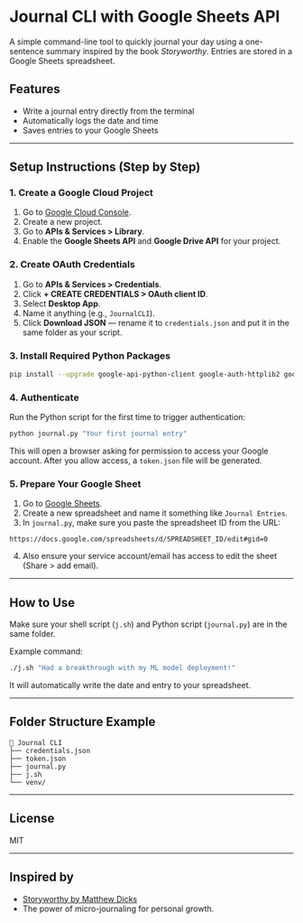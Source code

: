 # Journal CLI with Google Sheets API

A simple command-line tool to quickly journal your day using a one-sentence summary inspired by the book *Storyworthy*. Entries are stored in a Google Sheets spreadsheet.

## Features

* Write a journal entry directly from the terminal
* Automatically logs the date and time
* Saves entries to your Google Sheets

---

## Setup Instructions (Step by Step)

### 1. Create a Google Cloud Project

1. Go to [Google Cloud Console](https://console.cloud.google.com/).
2. Create a new project.
3. Go to **APIs & Services > Library**.
4. Enable the **Google Sheets API** and **Google Drive API** for your project.

### 2. Create OAuth Credentials

1. Go to **APIs & Services > Credentials**.
2. Click **+ CREATE CREDENTIALS > OAuth client ID**.
3. Select **Desktop App**.
4. Name it anything (e.g., `JournalCLI`).
5. Click **Download JSON** — rename it to `credentials.json` and put it in the same folder as your script.

### 3. Install Required Python Packages

```bash
pip install --upgrade google-api-python-client google-auth-httplib2 google-auth-oauthlib
```

### 4. Authenticate

Run the Python script for the first time to trigger authentication:

```bash
python journal.py "Your first journal entry"
```

This will open a browser asking for permission to access your Google account. After you allow access, a `token.json` file will be generated.

### 5. Prepare Your Google Sheet

1. Go to [Google Sheets](https://sheets.google.com/).
2. Create a new spreadsheet and name it something like `Journal Entries`.
3. In `journal.py`, make sure you paste the spreadsheet ID from the URL:

```
https://docs.google.com/spreadsheets/d/SPREADSHEET_ID/edit#gid=0
```

4. Also ensure your service account/email has access to edit the sheet (Share > add email).

---

## How to Use

Make sure your shell script (`j.sh`) and Python script (`journal.py`) are in the same folder.

Example command:

```bash
./j.sh "Had a breakthrough with my ML model deployment!"
```

It will automatically write the date and entry to your spreadsheet.

---

## Folder Structure Example

```
📂 Journal CLI
├── credentials.json
├── token.json
├── journal.py
├── j.sh
└── venv/
```

---

## License

MIT

---

## Inspired by

* [Storyworthy by Matthew Dicks](https://www.goodreads.com/book/show/38723597-storyworthy)
* The power of micro-journaling for personal growth.

